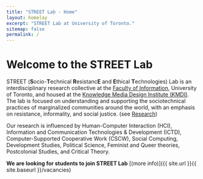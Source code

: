 ```yaml
---
title: "STREET Lab - Home"
layout: homelay
excerpt: "STREET Lab at University of Toronto."
sitemap: false
permalink: /
---
```


# Welcome to the STREET Lab

STREET (**S**ocio-**T**echnical **R**esistanc**E** and **E**thical **T**echnologies) Lab is an interdisciplinary research collective at the [Faculty of Information](http://ischool.utoronto.ca/), University of Toronto, and housed at the [Knowledge Media Design Institute (KMDI)](https://kmdi.utoronto.ca/). The lab is focused on understanding and supporting the sociotechnical practices of marginalized communities around the world, with an emphasis on resistance, informality, and social justice. (see [Research](research))

Our research is influenced by Human-Computer Interaction (HCI), Information and Communication Technologies & Development (ICTD), Computer-Supported Cooperative Work (CSCW), Social Computing, Development Studies, Political Science, Feminist and Queer theories, Postcolonial Studies, and Critical Theory. 

 **We are looking for students to join STREET Lab** [(more info)]({{ site.url }}{{ site.baseurl }}/vacancies)
